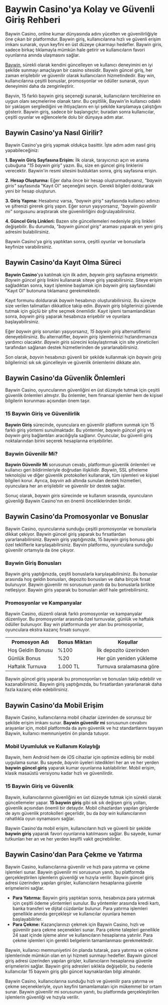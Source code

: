 <h1>Baywin Casino'ya Kolay ve Güvenli Giriş Rehberi</h1>
<p>Baywin Casino, online kumar dünyasında adını yücelten ve güvenilirliğiyle öne çıkan bir platformdur. Baywin giriş, kullanıcılarına hızlı ve güvenli erişim imkanı sunarak, oyun keyfini en üst düzeye çıkarmayı hedefler. Baywin giris, sadece birkaç tıklamayla mümkün hale getirir ve kullanıcıların favori oyunlarına anında ulaşmasını sağlar.</p>
<p><a href="https://ddssafety.net/">Baywin</a>, sürekli olarak kendini güncelleyen ve kullanıcı deneyimini en iyi şekilde sunmayı amaçlayan bir casino sitesidir. Baywin güncel giriş, her zaman erişilebilir ve güvenilir olarak kullanıcıların hizmetindedir. Bay win, kullanıcılarına çeşitli bonuslar, promosyonlar ve ödüller sunarak, oyun deneyimini daha da zenginleştirir.</p>
<p>Bayvin, 15 farklı baywin giriş seçeneği sunarak, kullanıcıların tercihlerine en uygun olanı seçmelerine olanak tanır. Bu çeşitlilik, Baywin'in kullanıcı odaklı bir yaklaşım sergilediğini ve ihtiyaçlarını en iyi şekilde karşılamaya çalıştığını gösterir. Baywin giriş, sadece bir başlangıçtır; buradan sonra kullanıcılar, çeşitli oyunlar ve eğlencelerle dolu bir dünyaya adım atar.</p>
<h2>Baywin Casino'ya Nasıl Girilir?</h2>
<p>Baywin Casino'ya giriş yapmak oldukça basittir. İşte adım adım nasıl giriş yapabileceğiniz:</p>
<p><strong>1. Baywin Giriş Sayfasına Erişim:</strong> İlk olarak, tarayıcınızı açın ve arama çubuğuna <em>"15 baywin giriş"</em> yazın. Bu, size en güncel giriş linklerini verecektir. Baywin'in resmi sitesini bulduktan sonra, giriş sayfasına erişin.</p>
<p><strong>2. Hesap Oluşturma:</strong> Eğer daha önce bir hesap oluşturmadıysanız, <em>"baywin giris"</em> sayfasında "Kayıt Ol" seçeneğini seçin. Gerekli bilgileri doldurarak yeni bir hesap oluşturun.</p>
<p><strong>3. Giriş Yapma:</strong> Hesabınız varsa, <em>"baywin giriş"</em> sayfasında kullanıcı adınızı ve şifrenizi girerek giriş yapın. Eğer sorun yaşıyorsanız, <em>"baywin güvenilir mi"</em> sorgusunu araştırarak site güvenilirliğini doğrulayabilirsiniz.</p>
<p><strong>4. Güncel Giriş Linkleri:</strong> Bazen site güncellemeleri nedeniyle giriş linkleri değişebilir. Bu durumda, <em>"baywin güncel giriş"</em> araması yaparak en yeni giriş adresini bulabilirsiniz.</p>
<p>Baywin Casino'ya giriş yaptıktan sonra, çeşitli oyunlar ve bonuslarla keyfinize varabilirsiniz.</p>
<h2>Baywin Casino'da Kayıt Olma Süreci</h2>
<p><strong>Baywin Casino</strong>'ya katılmak için ilk adım, <em>baywin giriş</em> sayfasına erişmektir. <em>Baywin güncel giriş</em> linkini kullanarak siteye giriş yapabilirsiniz. Siteye erişim sağladıktan sonra, kayıt işlemine başlamak için <em>baywin giriş</em> sayfasındaki "Kayıt Ol" butonuna tıklamanız gerekmektedir.</p>
<p>Kayıt formunu doldurarak <em>baywin</em> hesabınızı oluşturabilirsiniz. Bu süreçte size verilen talimatları dikkatlice takip edin. <em>Baywin giriş</em> bilgilerinizi güvende tutmak için güçlü bir şifre seçmek önemlidir. Kayıt işlemi tamamlandıktan sonra, <em>baywin giriş</em> yaparak hesabınıza erişebilir ve oyunlara başlayabilirsiniz.</p>
<p>Eğer <em>baywin giriş</em> sorunları yaşıyorsanız, <em>15 baywin giriş</em> alternatiflerini deneyebilirsiniz. Bu alternatifler, <em>baywin giriş</em> işlemlerinizi hızlandırmanıza yardımcı olacaktır. <em>Baywin giris</em> sürecini kolaylaştırmak için site yöneticileri tarafından sağlanan destek hizmetlerinden de yararlanabilirsiniz.</p>
<p>Son olarak, <em>bayvin</em> hesabınızı güvenli bir şekilde kullanmak için <em>baywin giriş</em> bilgilerinizi sık sık güncelleyin ve güvenlik önlemlerini dikkate alın.</p>
<h2>Baywin Casino'da Güvenlik Önlemleri</h2>
<p>Baywin Casino, oyuncularının güvenliğini en üst düzeyde tutmak için çeşitli güvenlik önlemleri almıştır. Bu önlemler, hem finansal işlemler hem de kişisel bilgilerin korunması açısından önem taşır.</p>
<h3>15 Baywin Giriş ve Güvenilirlik</h3>
<p><strong>Baywin Giriş</strong> sürecinde, oyunculara en güvenilir platform sunmak için 15 farklı giriş yöntemi sunulmaktadır. Bu yöntemler, <em>baywin güncel giriş</em> ve <em>baywin giriş</em> bağlantıları aracılığıyla sağlanır. Oyuncular, bu güvenli giriş noktalarından birini seçerek hesaplarına erişebilirler.</p>
<h3>Baywin Güvenilir Mi?</h3>
<p><strong>Baywin Güvenilir Mi</strong> sorusunun cevabı, platformun güvenlik önlemleri ve kullanıcı geri bildirimleriyle doğrudan ilişkilidir. <em>Baywin</em>, SSL şifreleme teknolojisi ve diğer güvenlik protokolleri kullanarak, tüm işlemleri ve kişisel bilgileri korur. Ayrıca, <em>bayvin</em> adı altında sunulan destek hizmetleri, oyunculara her an erişilebilir ve güvenilir bir destek sağlar.</p>
<p>Sonuç olarak, <em>baywin giris</em> sürecinde ve kullanım sırasında, oyuncuların güvenliği Baywin Casino'nın en önemli önceliklerinden biridir.</p>
<h2>Baywin Casino'da Promosyonlar ve Bonuslar</h2>
<p>Baywin Casino, oyuncularına sunduğu çeşitli promosyonlar ve bonuslarla dikkat çekiyor. Baywin güncel giriş yaparak bu fırsatlardan yararlanabilirsiniz. Baywin giriş yaptığınızda, 15 baywin giriş bonusu gibi özel tekliflerle karşılaşabilirsiniz. Bayvin platformu, oyunculara sunduğu güvenilir ortamıyla da öne çıkıyor.</p>
<h3>Baywin Giriş Bonusları</h3>
<p>Baywin giriş yaptığınızda, çeşitli bonuslarla karşılaşabilirsiniz. Bu bonuslar arasında hoş geldin bonusları, depozito bonusları ve daha birçok fırsat bulunuyor. Baywin güvenilir mi sorusunun yanıtı da bu bonuslarla birlikte netleşiyor. Baywin giris yaparak bu bonusları aktif hale getirebilirsiniz.</p>
<h3>Promosyonlar ve Kampanyalar</h3>
<p>Baywin Casino, düzenli olarak farklı promosyonlar ve kampanyalar düzenliyor. Bu promosyonlar arasında özel turnuvalar, günlük ve haftalık ödüller bulunuyor. Bay win platformunda yer alan bu promosyonlar, oyunculara ekstra kazanç fırsatı sunuyor.</p>
<table>
<tr>
<th>Promosyon Adı</th>
<th>Bonus Miktarı</th>
<th>Koşullar</th>
</tr>
<tr>
<td>Hoş Geldin Bonusu</td>
<td>%100</td>
<td>İlk depozito üzerinden</td>
</tr>
<tr>
<td>Günlük Bonus</td>
<td>%20</td>
<td>Her gün yeniden yükleme</td>
</tr>
<tr>
<td>Haftalık Turnuva</td>
<td>1.000 TL</td>
<td>Turnuva sıralamasına göre</td>
</tr>
</table>
<p>Baywin güncel giriş yaparak bu promosyonları ve bonusları takip edebilir ve kazanabilirsiniz. Baywin giriş yaptığınızda, bu fırsatlardan yararlanarak daha fazla kazanç elde edebilirsiniz.</p>
<h2>Baywin Casino'da Mobil Erişim</h2>
<p>Baywin Casino, kullanıcılarına mobil cihazlar üzerinden de sorunsuz bir şekilde erişim imkanı sunar. <strong>Baywin güvenilir mi</strong> sorusunun cevabını arayanlar için, mobil platformda da aynı güvenlik ve hız standartlarını taşıyan Baywin, kullanıcı memnuniyetini ön planda tutuyor.</p>
<h3>Mobil Uyumluluk ve Kullanım Kolaylığı</h3>
<p>Baywin, hem Android hem de iOS cihazlar için optimize edilmiş bir mobil uygulama sunar. Bu sayede, <em>bayvin</em> üyeleri istedikleri her an ve her yerden <strong>baywin güncel giriş</strong> yaparak kumar oyunlarına katılabilirler. Mobil erişim, klasik masaüstü versiyonu kadar hızlı ve güvenilirdir.</p>
<h3>15 Baywin Giriş ve Güvenlik</h3>
<p>Baywin, kullanıcılarının güvenliğini en üst düzeyde tutmak için sürekli olarak güncellemeler yapar. <strong>15 baywin giriş</strong> gibi sık sık değişen giriş yolları, güvenlik açısından önemli bir detaydır. Mobil cihazlardan yapılan girişlerde de aynı güvenlik protokolleri geçerlidir, bu da <em>bay win</em> kullanıcılarının rahatlıkla oyun oynamasını sağlar.</p>
<p>Baywin Casino'da mobil erişim, kullanıcıların hızlı ve güvenli bir şekilde <strong>baywin giriş</strong> yaparak favori oyunlarına katılmasını sağlar. Bu sayede, kumar tutkunları her an ve her yerden keyifli vakit geçirebilirler.</p>
<h2>Baywin Casino'dan Para Çekme ve Yatırma</h2>
<p>Baywin Casino, kullanıcılarına güvenilir ve hızlı para yatırma ve çekme işlemleri sunar. Baywin güvenilir mi sorusunun yanıtı, bu platformda gerçekleştirilen işlemlerin güvenliği ve hızıyla verilir. Baywin güncel giriş adresi üzerinden yapılan girişler, kullanıcıların hesaplarına güvenle erişmelerini sağlar.</p>
<ul>
<li><strong>Para Yatırma:</strong> Baywin giriş yaptıktan sonra, hesabınıza para yatırmak için çeşitli ödeme yöntemleri sunulur. Bu yöntemler arasında kredi kartı, banka transferi ve dijital cüzdanlar bulunur. Para yatırma işlemleri genellikle anında gerçekleşir ve kullanıcılar oyunlara hemen başlayabilirler.</li>
<li><strong>Para Çekme:</strong> Kazançlarınızı çekmek için Baywin Casino, hızlı ve güvenilir para çekme seçenekleri sunar. Para çekme talepleri genellikle 24 saat içinde işleme alınır ve kullanıcıların hesaplarına yatırılır. Para çekme işlemleri için gerekli belgelerin tamamlanması gerekmektedir.</li>
</ul>
<p>Baywin, kullanıcı memnuniyetini ön planda tutarak, para yatırma ve çekme işlemlerinde mümkün olan en iyi hizmeti sunmayı hedefler. Baywin güncel giriş adresi üzerinden yapılan girişler, kullanıcıların hesaplarına güvenle erişmelerini sağlar. Baywin giriş adresleri sıklıkla değişebilir, bu nedenle kullanıcılar 15 baywin giriş gibi güncel kaynaklardan bilgi almalıdır.</p>
<p>Baywin Casino, kullanıcılarına sunduğu hızlı ve güvenilir para yatırma ve çekme seçenekleriyle, oyun keyfini tamamlamaları için mükemmel bir ortam sunar. Baywin güvenilir mi sorusunun yanıtı, bu platformda gerçekleştirilen işlemlerin güvenliği ve hızıyla verilir.</p>
